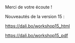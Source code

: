 <div class="slide-content">

Merci de votre écoute !

Nouveautés de la version 15 : 

https://dali.bo/workshop15_html

https://dali.bo/workshop15_pdf


</div>